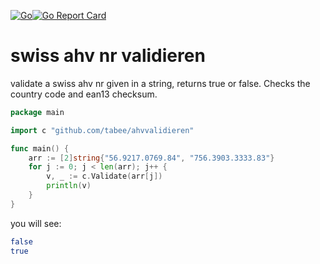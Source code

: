 [![Go](https://github.com/tabee/ahvvalidieren/actions/workflows/go.yml/badge.svg)](https://github.com/tabee/ahvvalidieren/actions/workflows/go.yml)[![Go Report Card](https://goreportcard.com/badge/github.com/tabee/ahvvalidieren)](https://goreportcard.com/report/github.com/tabee/ahvvalidieren)
# swiss ahv nr validieren
validate a swiss ahv nr given in a string, returns true or false.
Checks the country code and ean13 checksum.

```go
package main

import c "github.com/tabee/ahvvalidieren"

func main() {
	arr := [2]string{"56.9217.0769.84", "756.3903.3333.83"}
	for j := 0; j < len(arr); j++ {
		v, _ := c.Validate(arr[j])
		println(v)
	}
}
```
you will see:
```bash
false
true
```
